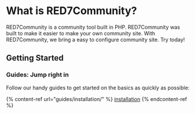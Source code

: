 # What is RED7Community?

RED7Community is a community tool built in PHP. RED7Community was built to make it easier to make your own community site. With RED7Community, we bring a easy to configure community site. Try today!

## Getting Started

### Guides: Jump right in

Follow our handy guides to get started on the basics as quickly as possible:

{% content-ref url="guides/installation/" %}
[installation](guides/installation/)
{% endcontent-ref %}
